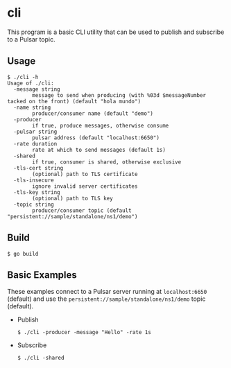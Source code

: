 cli
===

This program is a basic CLI utility that can be used to publish and subscribe to a Pulsar topic.

## Usage

```shell
$ ./cli -h
Usage of ./cli:
  -message string
    	message to send when producing (with %03d $messageNumber tacked on the front) (default "hola mundo")
  -name string
    	producer/consumer name (default "demo")
  -producer
    	if true, produce messages, otherwise consume
  -pulsar string
    	pulsar address (default "localhost:6650")
  -rate duration
    	rate at which to send messages (default 1s)
  -shared
    	if true, consumer is shared, otherwise exclusive
  -tls-cert string
    	(optional) path to TLS certificate
  -tls-insecure
    	ignore invalid server certificates
  -tls-key string
    	(optional) path to TLS key
  -topic string
    	producer/consumer topic (default "persistent://sample/standalone/ns1/demo")
```

## Build

```shell
$ go build
```

## Basic Examples

These examples connect to a Pulsar server running at `localhost:6650` (default) and use the `persistent://sample/standalone/ns1/demo` topic (default).

* Publish

    ```shell
    $ ./cli -producer -message "Hello" -rate 1s
    ```

* Subscribe

    ```shell
    $ ./cli -shared
    ```
